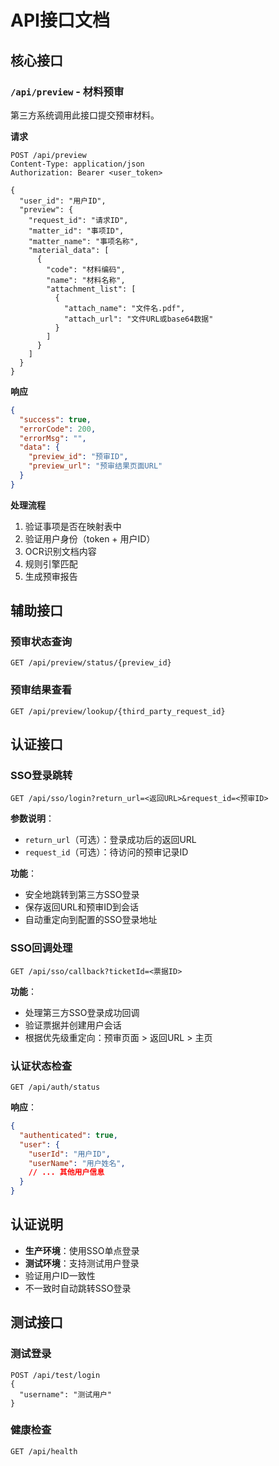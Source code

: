 # API接口文档

## 核心接口

### `/api/preview` - 材料预审

第三方系统调用此接口提交预审材料。

**请求**
```http
POST /api/preview
Content-Type: application/json
Authorization: Bearer <user_token>

{
  "user_id": "用户ID",
  "preview": {
    "request_id": "请求ID",
    "matter_id": "事项ID", 
    "matter_name": "事项名称",
    "material_data": [
      {
        "code": "材料编码",
        "name": "材料名称",
        "attachment_list": [
          {
            "attach_name": "文件名.pdf",
            "attach_url": "文件URL或base64数据"
          }
        ]
      }
    ]
  }
}
```

**响应**
```json
{
  "success": true,
  "errorCode": 200,
  "errorMsg": "",
  "data": {
    "preview_id": "预审ID",
    "preview_url": "预审结果页面URL"
  }
}
```

**处理流程**
1. 验证事项是否在映射表中
2. 验证用户身份（token + 用户ID）
3. OCR识别文档内容
4. 规则引擎匹配
5. 生成预审报告

## 辅助接口

### 预审状态查询
```http
GET /api/preview/status/{preview_id}
```

### 预审结果查看
```http
GET /api/preview/lookup/{third_party_request_id}
```

## 认证接口

### SSO登录跳转
```http
GET /api/sso/login?return_url=<返回URL>&request_id=<预审ID>
```

**参数说明**：
- `return_url`（可选）：登录成功后的返回URL
- `request_id`（可选）：待访问的预审记录ID

**功能**：
- 安全地跳转到第三方SSO登录
- 保存返回URL和预审ID到会话
- 自动重定向到配置的SSO登录地址

### SSO回调处理
```http
GET /api/sso/callback?ticketId=<票据ID>
```

**功能**：
- 处理第三方SSO登录成功回调
- 验证票据并创建用户会话
- 根据优先级重定向：预审页面 > 返回URL > 主页

### 认证状态检查
```http
GET /api/auth/status
```

**响应**：
```json
{
  "authenticated": true,
  "user": {
    "userId": "用户ID",
    "userName": "用户姓名",
    // ... 其他用户信息
  }
}
```

## 认证说明

- **生产环境**：使用SSO单点登录
- **测试环境**：支持测试用户登录
- 验证用户ID一致性
- 不一致时自动跳转SSO登录

## 测试接口

### 测试登录
```http
POST /api/test/login
{
  "username": "测试用户"
}
```

### 健康检查
```http
GET /api/health
```
